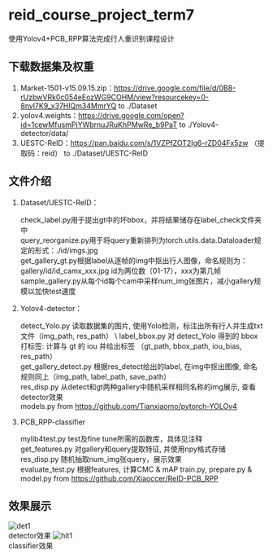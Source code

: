 # reid_course_project_term7
使用Yolov4+PCB_RPP算法完成行人重识别课程设计

## 下载数据集及权重
1. Market-1501-v15.09.15.zip：https://drive.google.com/file/d/0B8-rUzbwVRk0c054eEozWG9COHM/view?resourcekey=0-8nyl7K9_x37HlQm34MmrYQ   to   ./Dataset
2. yolov4.weights：https://drive.google.com/open?id=1cewMfusmPjYWbrnuJRuKhPMwRe_b9PaT  to  ./Yolov4-detector/data/
3. UESTC-ReID：https://pan.baidu.com/s/1VZPfZOT2Ig6-rZD04Fx5zw （提取码：reid）  to  ./Dataset/UESTC-ReID

## 文件介绍
1. Dataset/UESTC-ReID：

    check_label.py用于提出gt中的坏bbox，并将结果储存在label_check文件夹中 \
    query_reorganize.py用于将query重新排列为torch.utils.data.Dataloader规定的形式：./id/imgs.jpg \
    get_gallery_gt.py根据label从逐帧的img中抠出行人图像，命名规则为：gallery/id/id_camx_xxx.jpg id为两位数（01-17），xxx为第几帧 \
    sample_gallery.py从每个id每个cam中采样num_img张图片，减小gallery规模以加快test速度
 
2. Yolov4-detector：
    
    detect_Yolo.py  读取数据集的图片, 使用Yolo检测，标注出所有行人并生成txt文件（img_path, res_path） \ 
    label_bbox.py  对 detect_Yolo 得到的 bbox 打标签: 计算与 gt 的 iou 并给出标签 （gt_path, bbox_path, iou_bias, res_path） \
    get_gallery_detect.py  根据res_detect给出的label, 在img中抠出图像, 命名规则同上（img_path, label_path, save_path） \
    res_disp.py  从detect和gt两种gallery中随机采样相同名称的img展示, 查看detector效果 \
    models.py from https://github.com/Tianxiaomo/pytorch-YOLOv4

3. PCB_RPP-classifier
    
    mylib4test.py  test及fine tune所需的函数库，具体见注释 \
    get_features.py 对gallery和query提取特征, 并使用npy格式存储 \
    res_disp.py  随机抽取num_img张query，展示效果 \
    evaluate_test.py 根据features, 计算CMC & mAP
    train.py, prepare.py & model.py from https://github.com/Xiaoccer/ReID-PCB_RPP
 
## 效果展示

![det1](https://github.com/zjzhaogithub/imgs/blob/main/det1.jpg) \
detector效果
![hit1](https://github.com/zjzhaogithub/imgs/blob/main/hit.png) \
classifier效果
